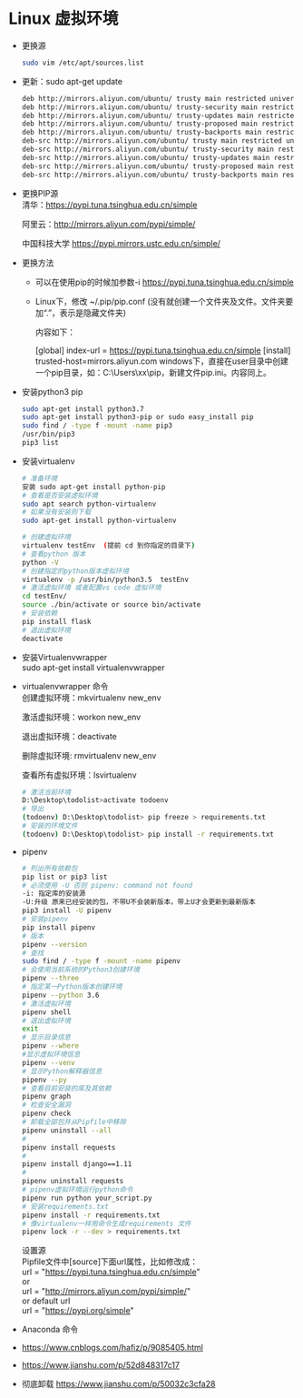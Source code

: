 # Linux 虚拟环境

- 更换源  

    ``` sh
    sudo vim /etc/apt/sources.list
    ```

- 更新：sudo apt-get update

    ```sh
    deb http://mirrors.aliyun.com/ubuntu/ trusty main restricted universe multiverse
    deb http://mirrors.aliyun.com/ubuntu/ trusty-security main restricted universe multiverse
    deb http://mirrors.aliyun.com/ubuntu/ trusty-updates main restricted universe multiverse
    deb http://mirrors.aliyun.com/ubuntu/ trusty-proposed main restricted universe multiverse
    deb http://mirrors.aliyun.com/ubuntu/ trusty-backports main restricted universe multiverse
    deb-src http://mirrors.aliyun.com/ubuntu/ trusty main restricted universe multiverse
    deb-src http://mirrors.aliyun.com/ubuntu/ trusty-security main restricted universe multiverse
    deb-src http://mirrors.aliyun.com/ubuntu/ trusty-updates main restricted universe multiverse
    deb-src http://mirrors.aliyun.com/ubuntu/ trusty-proposed main restricted universe multiverse
    deb-src http://mirrors.aliyun.com/ubuntu/ trusty-backports main restricted universe multiverse
    ```

- 更换PIP源  
    清华：<https://pypi.tuna.tsinghua.edu.cn/simple>

    阿里云：<http://mirrors.aliyun.com/pypi/simple/>

    中国科技大学 <https://pypi.mirrors.ustc.edu.cn/simple/>

- 更换方法
  - 可以在使用pip的时候加参数-i <https://pypi.tuna.tsinghua.edu.cn/simple>

  - Linux下，修改 ~/.pip/pip.conf (没有就创建一个文件夹及文件。文件夹要加“.”，表示是隐藏文件夹)

      内容如下：

      [global]
      index-url = <https://pypi.tuna.tsinghua.edu.cn/simple>
      [install]
      trusted-host=mirrors.aliyun.com
      windows下，直接在user目录中创建一个pip目录，如：C:\Users\xx\pip，新建文件pip.ini。内容同上。

- 安装python3 pip

    ``` bash
    sudo apt-get install python3.7
    sudo apt-get install python3-pip or sudo easy_install pip
    sudo find / -type f -mount -name pip3
    /usr/bin/pip3
    pip3 list
    ```

- 安装virtualenv

    ``` bash
    # 准备环境
    安装 sudo apt-get install python-pip
    # 查看是否安装虚拟环境
    sudo apt search python-virtualenv
    # 如果没有安装则下载
    sudo apt-get install python-virtualenv

    # 创建虚拟环境
    virtualenv testEnv  (提前 cd 到你指定的目录下)
    # 查看python 版本
    python -V
    # 创建指定的python版本虚拟环境
    virtualenv -p /usr/bin/python3.5  testEnv
    # 激活虚拟环境 或者配置vs code 虚拟环境
    cd testEnv/
    source ./bin/activate or source bin/activate
    # 安装依赖
    pip install flask
    # 退出虚拟环境
    deactivate
    ```

- 安装Virtualenvwrapper  
    sudo apt-get install virtualenvwrapper  

- virtualenvwrapper 命令  
    创建虚拟环境：mkvirtualenv new_env

    激活虚拟环境：workon new_env

    退出虚拟环境：deactivate

    删除虚拟环境: rmvirtualenv new_env

    查看所有虚拟环境：lsvirtualenv

    ``` bash
    # 激活当前环境
    D:\Desktop\todolist>activate todoenv
    # 导出
    (todoenv) D:\Desktop\todolist> pip freeze > requirements.txt
    # 安装的环境文件
    (todoenv) D:\Desktop\todolist> pip install -r requirements.txt
    ```

- pipenv

    ``` bash
    # 列出所有依赖包
    pip list or pip3 list
    # 必须使用 -U 否则 pipenv: command not found
    -i: 指定库的安装源
    -U:升级 原来已经安装的包，不带U不会装新版本，带上U才会更新到最新版本
    pip3 install -U pipenv
    # 安装pipenv
    pip install pipenv
    # 版本
    pipenv --version
    # 查找
    sudo find / -type f -mount -name pipenv
    # 会使用当前系统的Python3创建环境  
    pipenv --three
    # 指定某一Python版本创建环境
    pipenv --python 3.6
    # 激活虚拟环境
    pipenv shell
    # 退出虚拟环境
    exit
    # 显示目录信息
    pipenv --where
    #显示虚拟环境信息
    pipenv --venv
    # 显示Python解释器信息
    pipenv --py
    # 查看目前安装的库及其依赖
    pipenv graph
    # 检查安全漏洞
    pipenv check
    # 卸载全部包并从Pipfile中移除
    pipenv uninstall --all
    #
    pipenv install requests
    #
    pipenv install django==1.11
    #
    pipenv uninstall requests
    # pipenv虚拟环境运行python命令
    pipenv run python your_script.py
    # 安装requirements.txt
    pipenv install -r requirements.txt
    # 像virtualenv一样用命令生成requirements 文件
    pipenv lock -r --dev > requirements.txt
    ```

    设置源  
    Pipfile文件中[source]下面url属性，比如修改成：  
    url = "https://pypi.tuna.tsinghua.edu.cn/simple"  
    or  
    url = "http://mirrors.aliyun.com/pypi/simple/"  
    or default url  
    url = "https://pypi.org/simple"

- Anaconda 命令
- <https://www.cnblogs.com/hafiz/p/9085405.html>
- <https://www.jianshu.com/p/52d848317c17>
- 彻底卸载 <https://www.jianshu.com/p/50032c3cfa28>
